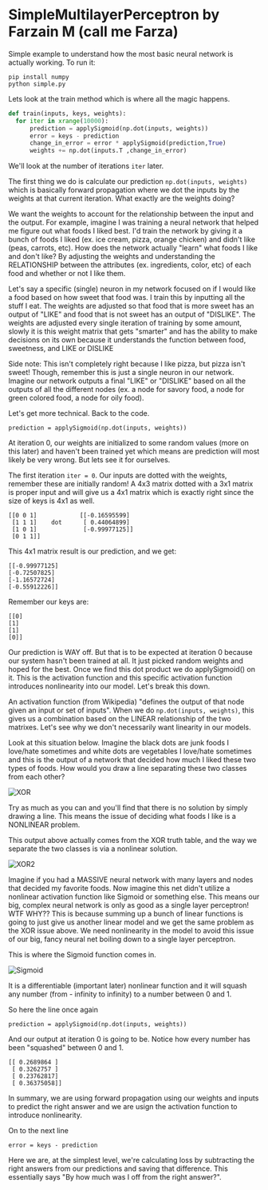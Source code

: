 # SimpleMultilayerPerceptron by Farzain M (call me Farza)

Simple example to understand how the most basic neural network is actually working. To run it:
```
pip install numpy
python simple.py
```

Lets look at the train method which is where all the magic happens.
```python
def train(inputs, keys, weights):
  for iter in xrange(10000):
	  prediction = applySigmoid(np.dot(inputs, weights))
	  error = keys - prediction
	  change_in_error = error * applySigmoid(prediction,True)
	  weights += np.dot(inputs.T ,change_in_error)
```

We'll look at the number of iterations ```iter``` later.

The first thing we do is calculate our prediction ```np.dot(inputs, weights)``` which is basically forward propagation where we dot the inputs by the weights at that current iteration. What exactly are the weights doing?

We want the weights to account for the relationship between the input and the output. For example, imagine I was training a neural network that helped me figure out what foods I liked best. I'd train the network by giving it a bunch of foods I liked  (ex. ice cream, pizza, orange chicken) and didn't like (peas, carrots, etc). How does the network actually "learn" what foods I like and don't like? By adjusting the weights and understanding the RELATIONSHIP between the attributes (ex. ingredients, color, etc) of each food and whether or not I like them.

Let's say a specific (single) neuron in my network focused on if I would like a food based on how sweet that food was. I train this by inputting all the stuff I eat. The weights are adjusted so that food that is more sweet has an output of "LIKE" and food that is not sweet has an output of "DISLIKE". The weights are adjusted every single iteration of training by some amount, slowly it is this weight matrix that gets "smarter" and has the ability to make decisions on its own because it understands the function between food, sweetness, and LIKE or DISLIKE

Side note: This isn't completely right because I like pizza, but pizza isn't sweet! Though, remember this is just a single neuron in our network. Imagine our network outputs a final "LIKE" or "DISLIKE" based on all the outputs of all the different nodes (ex. a node for savory food, a node for green colored food, a node for oily food).

Let's get more technical. Back to the code.

```
prediction = applySigmoid(np.dot(inputs, weights))
```

At iteration 0, our weights are initialized to some random values (more on this later) and haven't been trained yet which means are prediction will most likely be very wrong. But lets see it for ourselves. 

The first iteration ```iter = 0```.
Our inputs are dotted with the weights, remember these are initially random! A 4x3 matrix dotted with a 3x1 matrix is proper input and will give us a 4x1 matrix which is exactly right since the size of keys is 4x1 as well.
```
[[0 0 1]            [[-0.16595599]
 [1 1 1]    dot      [ 0.44064899] 
 [1 0 1]             [-0.99977125]]
 [0 1 1]]
 ```
 
 This 4x1 matrix result is our prediction, and we get:
 ```
[[-0.99977125]
 [-0.72507825]
 [-1.16572724]
 [-0.55912226]]
 ```
 
 Remember our keys are:
 ```
 [[0]
 [1]
 [1]
 [0]]
 ```
 
Our prediction is WAY off. But that is to be expected at iteration 0 because our system hasn't been trained at all. It just picked random weights and hoped for the best. Once we find this dot product we do applySigmoid() on it. This is the activation function and this specific activation function introduces nonlinearity into our model. Let's break this down. 

An activation function (from Wikipedia) "defines the output of that node given an input or set of inputs". When we do ```np.dot(inputs, weights)```, this gives us a combination based on the LINEAR relationship of the two matrixes. Let's see why we don't necessarily want linearity in our models. 

Look at this situation below. Imagine the black dots are junk foods I love/hate sometimes and white dots are vegetables I love/hate sometimes and this is the output of a network that decided how much I liked these two types of foods. How would you draw a line separating these two classes from each other? 

![XOR](http://csci431.artifice.cc/images/xor-plot.png)

Try as much as you can and you'll find that there is no solution by simply drawing a line. This means the issue of deciding what foods I like is a NONLINEAR problem.

This output above actually comes from the XOR truth table, and the way we separate the two classes is via a nonlinear solution.

![XOR2](http://www.ece.utep.edu/research/webfuzzy/docs/kk-thesis/kk-thesis-html/img43.gif)

Imagine if you had a MASSIVE neural network with many layers and nodes that decided my favorite foods. Now imagine this net didn't utilize a nonlinear activation function like Sigmoid or something else. This means our big, complex neural network is only as good as a single layer perceptron! WTF WHY?? This is because summing up a bunch of linear functions is going to just give us another linear model and we get the same problem as the XOR issue above. We need nonlinearity in the model to avoid this issue of our big, fancy neural net boiling down to a single layer perceptron.
 
This is where the Sigmoid function comes in.

![Sigmoid](https://upload.wikimedia.org/wikipedia/commons/thumb/8/88/Logistic-curve.svg/320px-Logistic-curve.svg.png)

It is a differentiable (important later) nonlinear function and it will squash any number (from - infinity to infinity) to a number between 0 and 1.

So here the line once again
```
prediction = applySigmoid(np.dot(inputs, weights))
```

And our output at iteration 0 is going to be. Notice how every number has been "squashed" between 0 and 1.
```
[[ 0.2689864 ]
 [ 0.3262757 ]
 [ 0.23762817]
 [ 0.36375058]]
```

In summary, we are using forward propagation using our weights and inputs to predict the right answer and we are usign the activation function to introduce nonlinearity.


On to the next line
```
error = keys - prediction
```

Here we are, at the simplest level, we're calculating loss by subtracting the right answers from our predictions and saving that difference. This essentially says "By how much was I off from the right answer?".
 
 
 
 
 


 



